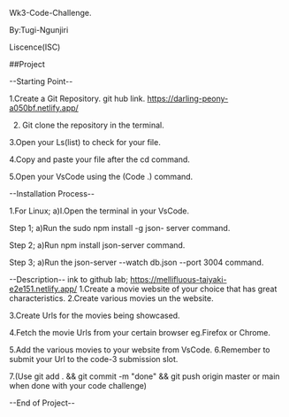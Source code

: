 Wk3-Code-Challenge.

By:Tugi-Ngunjiri

Liscence(ISC)

##Project


--Starting Point--


1.Create a Git Repository.
git hub link.
https://darling-peony-a050bf.netlify.app/

2. Git clone the repository in the terminal.

3.Open your Ls(list) to check for your file.

4.Copy and paste your file after the cd command.

5.Open your VsCode using the (Code .) command.


--Installation Process--


1.For Linux;
a)I.Open the terminal in your VsCode.

Step 1; a)Run the sudo npm install -g json- server command.

Step 2; a)Run npm install json-server command.

Step 3; a)Run the json-server --watch db.json --port 3004 command.


--Description-- ink to github lab; https://mellifluous-taiyaki-e2e151.netlify.app/
1.Create a movie website of your choice that has great characteristics.
2.Create various movies un the website.


3.Create Urls for the movies being showcased.


4.Fetch the movie Urls from your certain browser eg.Firefox or Chrome.


5.Add the various movies to your website from VsCode.
6.Remember to submit your Url to the code-3 submission slot.


7.(Use git add . && git commit -m "done" && git push origin master or main when done with your code challenge)

--End of Project--
